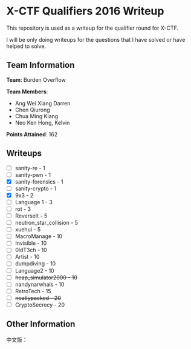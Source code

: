 # X-CTF Qualifiers 2016 Writeup
This repository is used as a writeup for the qualifier round for X-CTF. 

I will be only doing writeups for the questions that I have solved or have helped to solve.

## Team Information

**Team**: Burden Overflow

**Team Members**: 
* Ang Wei Xiang Darren
* Chen Qiurong
* Chua Ming Kiang
* Neo Ken Hong, Kelvin

**Points Attained**: 162

## Writeups
- [ ] sanity-re - 1
- [ ] sanity-pwn - 1
- [x] sanity-forensics - 1
- [ ] sanity-crypto - 1
- [x] 9x3 - 2
- [ ] Language 1 - 3
- [ ] rot - 3
- [ ] ReverseIt - 5
- [ ] neutron_star_collision - 5
- [ ] xuehui - 5
- [ ] MacroManage - 10
- [ ] Invisible - 10
- [ ] 0ldT3ch - 10
- [ ] Artist - 10
- [ ] dumpdiving - 10
- [ ] Language2 - 10
- [ ] ~~heap_simulator2000 - 10~~
- [ ] nandynarwhals - 10
- [ ] RetroTech - 15
- [ ] ~~neatlypacked - 20~~
- [ ] CryptoSecrecy - 20

## Other Information

中文版：
